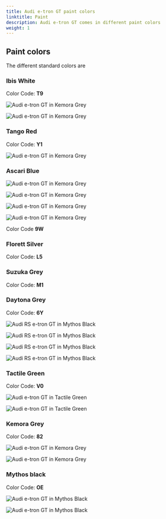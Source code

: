 ```yaml
---
title: Audi e-tron GT paint colors
linktitle: Paint
description: Audi e-tron GT comes in different paint colors
weight: 1
---
```



## Paint colors

The different standard colors are

### Ibis White

Color Code: **T9**

![Audi e-tron GT in Kemora Grey](paint_ibis_1.jpg "Audi e-tron GT in Ibis White")

![Audi e-tron GT in Kemora Grey](paint_ibis_2.jpg "Audi e-tron GT in Ibis White")

### Tango Red

Color Code: **Y1**

![Audi e-tron GT in Kemora Grey](paint_tangored_1.jpg "Audi RS e-tron GT in Tango Red")

### Ascari Blue

![Audi e-tron GT in Kemora Grey](paint_ascari_1.jpg "Audi e-tron GT in Ascari Blue")

![Audi e-tron GT in Kemora Grey](paint_ascari_2.jpg "Audi e-tron GT in Ascari Blue")

![Audi e-tron GT in Kemora Grey](paint_ascari_3.jpg "Audi e-tron GT in Ascari Blue")

![Audi e-tron GT in Kemora Grey](paint_ascari_4.jpg "Audi e-tron GT in Ascari Blue")

Color Code **9W**

### Florett Silver

Color Code: **L5**

### Suzuka Grey

Color Code: **M1**

### Daytona Grey

Color Code: **6Y**

![Audi RS e-tron GT in Mythos Black](paint_daytona_1.jpg "Audi RS e-tron GT in Daytona Pearl Grey")

![Audi RS e-tron GT in Mythos Black](paint_daytona_2.jpg "Audi RS e-tron GT in Daytona Pearl Grey")

![Audi RS e-tron GT in Mythos Black](paint_daytona_3.jpg "Audi RS e-tron GT in Daytona Pearl Grey by Auditography")

![Audi RS e-tron GT in Mythos Black](paint_daytona_4.jpg "Audi RS e-tron GT in Daytona Pearl Grey by Auditography")

### Tactile Green

Color Code: **V0**

![Audi e-tron GT in Tactile Green](paint_tactilegreen_1.jpg "Audi e-tron GT in Tactile Green")

![Audi e-tron GT in Tactile Green](paint_tactilegreen_2.jpg "Audi e-tron GT in Tactile Green by Auditography")

### Kemora Grey

Color Code: **82**

![Audi e-tron GT in Kemora Grey](paint_kemora_1.jpg "Audi e-tron GT in Kemora Grey")

![Audi e-tron GT in Kemora Grey](paint_kemora_2.jpg "Audi e-tron GT in Kemora Grey")

### Mythos black

Color Code: **OE**

![Audi e-tron GT in Mythos Black](paint_mythosblack_1.jpg "Audi e-tron GT in Mythos Black")

![Audi e-tron GT in Mythos Black](paint_mythosblack_2.jpg "Audi e-tron GT in Mythos Black")